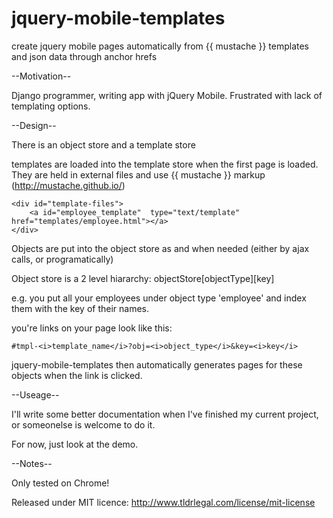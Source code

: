 jquery-mobile-templates
=======================

create jquery mobile pages automatically from {{ mustache }} templates and json data through anchor hrefs

--Motivation--

Django programmer, writing app with jQuery Mobile. Frustrated with lack of templating options.

--Design--

There is an object store and a template store

templates are loaded into the template store when the first page is loaded. They are held in external files and use {{ mustache }} markup (http://mustache.github.io/)

```
<div id="template-files">
	<a id="employee_template"  type="text/template" href="templates/employee.html"></a>
</div>
```

Objects are put into the object store as and when needed (either by ajax calls, or programatically)

Object store is a 2 level hiararchy: objectStore[objectType][key]

e.g. you put all your employees under  object type 'employee' and index them with the key of their names.

you're links on your page look like this:

```
#tmpl-<i>template_name</i>?obj=<i>object_type</i>&key=<i>key</i>
```

jquery-mobile-templates then automatically generates pages for these objects when the link is clicked.

--Useage--

I'll write some better documentation when I've finished my current project, or someonelse is welcome to do it.

For now, just look at the demo.

--Notes--

Only tested on Chrome!

Released under MIT licence: http://www.tldrlegal.com/license/mit-license

